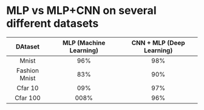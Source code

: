 # MLP vs MLP+CNN on several different datasets

|DAtaset |  MLP (Machine Learning) | CNN + MLP (Deep Learning) |
|:---: | :---: |:---:| 
|Mnist  | 96% | 98%|
|Fashion Mnist |83% | 90%|
|Cfar 10|09%|97%|
|Cfar 100|008%|96%






